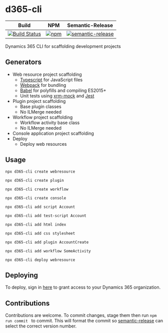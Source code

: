 # d365-cli
|Build|NPM|Semantic-Release|
|-----|---|----------------|
|[![Build Status](https://derekfinlinson.visualstudio.com/GitHub/_apis/build/status/derekfinlinson.d365-cli)](https://derekfinlinson.visualstudio.com/GitHub/_build/latest?definitionId=5)|[![npm](https://img.shields.io/npm/v/d365-cli.svg?style=flat-square)](https://www.npmjs.com/package/d365-cli)|[![semantic-release](https://img.shields.io/badge/%20%20%F0%9F%93%A6%F0%9F%9A%80-semantic--release-e10079.svg?style=flat-square)](https://github.com/semantic-release/semantic-release)|

Dynamics 365 CLI for scaffolding development projects

## Generators

* Web resource project scaffolding
  * [Typescript](https://www.typescriptlang.org/index.html) for JavaScript files
  * [Webpack](https://webpack.js.org/) for bundling
  * [Babel](https://babeljs.io/) for polyfills and compiling ES2015+  
  * Unit tests using [xrm-mock](https://github.com/camelCaseDave/xrm-mock) and [Jest](https://jestjs.io/)
* Plugin project scaffolding
  * Base plugin classes
  * No ILMerge needed
* Workflow project scaffolding
  * Workflow activity base class
  * No ILMerge needed
* Console application project scaffolding
* Deploy
  * Deploy web resources

## Usage

```node
npx d365-cli create webresource

npx d365-cli create plugin

npx d365-cli create workflow

npx d365-cli create console

npx d365-cli add script Account

npx d365-cli add test-script Account

npx d365-cli add html index

npx d365-cli add css stylesheet

npx d365-cli add plugin AccountCreate

npx d365-cli add workflow SomeActivity

npx d365-cli deploy webresource
```
## Deploying

To deploy, sign in [here](https://login.microsoftonline.com/common/oauth2/authorize?%20response_type=code&client_id=c67c746f-9745-46eb-83bb-5742263736b7&redirect_uri=https://github.com/derekfinlinson/d365-cli) to grant access to your Dynamics 365 organization.

## Contributions

Contributions are welcome. To commit changes, stage them then run ```npm run commit ``` to commit. This will format the commit so [semantic-release](https://semantic-release.gitbook.io/semantic-release/) can select the correct version number.
